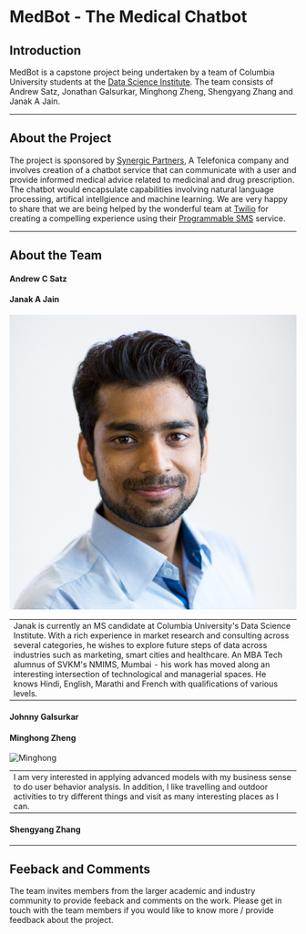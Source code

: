 # MedBot - The Medical Chatbot  
  
## Introduction  
  
MedBot is a capstone project being undertaken by a team of Columbia University students at the [Data Science Institute](https://datascience.columbia.edu). The team consists of Andrew Satz, Jonathan Galsurkar, Minghong Zheng, Shengyang Zhang and Janak A Jain.  
  
---  

## About the Project  
  
The project is sponsored by [Synergic Partners](http://www.synergicpartners.com/en/), A Telefonica company and involves creation of a chatbot service that can communicate with a user and provide informed medical advice related to medicinal and drug prescription. The chatbot would encapsulate capabilities involving natural language processing, artifical intellgience and machine learning. We are very happy to share that we are being helped by the wonderful team at [Twilio](https://www.twilio.com/) for creating a compelling experience using their [Programmable SMS](https://www.twilio.com/sms) service.  

---  
  
## About the Team  
  
#### Andrew C Satz  

#### Janak A Jain  
![Janak](team-details/team-pics/janak-a-jain.jpg)
<umg src="team-details/team-pics/janak-a-jain.jpg"></img>
<table>
  <tr>
    <td>Janak is currently an MS candidate at Columbia University's Data Science Institute. With a rich experience in market research and consulting across several categories, he wishes to explore future steps of data across industries such as marketing, smart cities and healthcare. An MBA Tech alumnus of SVKM's NMIMS, Mumbai - his work has moved along an interesting intersection of technological and managerial spaces. He knows Hindi, English, Marathi and French with qualifications of various levels.
    </td>
  </tr>
</table>  

#### Johnny Galsurkar  
#### Minghong Zheng  
![Minghong](team-details/team-pics/minghong-zheng.jpg)
<table>
  <tr>
    <td>I am very interested in applying advanced models with my business sense to do user behavior analysis. In addition, I like travelling and outdoor activities to try different things and visit as many interesting places as I can.
    </td>
  </tr>
</table>  

#### Shengyang Zhang

  
---  
  
## Feeback and Comments  
  
The team invites members from the larger academic and industry community to provide feeback and comments on the work. Please get in touch with the team members if you would like to know more / provide feedback about the project.  
  
